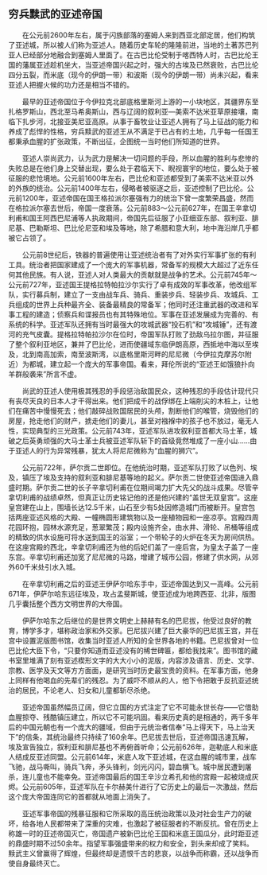 ## 穷兵黩武的亚述帝国

　　在公元前2600年左右，属于闪族部落的塞姆人来到西亚北部定居，他们构筑了亚述城，所以被人们称为亚述人。随着历史车轮的隆隆前进，当地的土著苏巴列亚人已经部分地融合到塞姆人里面了。在古巴比伦受制于喀西特人时，古巴比伦王国的藩属亚述趁机坐大，当亚述帝国兴起之时，强大的古埃及已然衰败，古巴比伦四分五裂，而米底（现今的伊朗一带）和波斯（现今的伊朗一带）尚未兴起，看来亚述人把握火候的功力还是相当不错的。

　　最早的亚述帝国位于今伊拉克北部底格里斯河上游的一小块地区，其疆界东至扎格罗斯山，西北至马希奥斯山，西与辽阔的叙利亚—美索不达米亚草原接壤，南临下扎步河，北接亚美尼亚高原。从事于畜牧业让亚述人拥有了马上征战的能力和养成了彪悍的性格，穷兵黩武的亚述王从不满足于已占有的土地，几乎每一任国王都秉承血腥的扩张政策，不断出征，企图统一当时他们所知道的世界。

　　亚述人崇尚武力，认为武力是解决一切问题的手段，所以血腥的胜利与悲惨的失败总是在他们身上交替出现，要么处于君临天下、睨视寰宇的地位，要么处于被征服的悲怆境地。公元前1600年左右，巴比伦和亚述都受到了美索不达米亚以外的外族的统治。公元前1400年左右，侵略者被驱逐之后，亚述控制了巴比伦。公元前1200年，亚述帝国在国王格拉派尔塞强有力的统治下曾一度繁荣昌盛，然而在格拉派尔塞去世后，帝国一度衰落。公元前883～公元前627年，在国王辛拿切利甫和国王阿西巴尼浦等人执政期间，帝国先后征服了小亚细亚东部、叙利亚、腓尼基、巴勒斯坦、巴比伦尼亚和埃及等地，除了希腊和意大利，地中海沿岸几乎都被它占领了。

　　公元前8世纪后，铁器的普遍使用让亚述统治者有了对外实行军事扩张的有利工具。统治者把国家建成了一个庞大的军事机器，常备军的规模大大超过了近东任何其他民族。有人说，亚述人对人类最大的贡献就是战争的艺术。公元前745年～公元前727年，亚述国王提格拉特帕拉沙尔实行了卓有成效的军事改革，他改组军队，实行募兵制，建立了一支由战车兵、骑兵、重装步兵、轻装步兵、攻城兵、工兵组成的世界上兵种最齐全、装备最精良的常备军；他同时还注重武器的改进和军事工程的建造；侦察兵和谍报员也有其特殊地位。军事在亚述发展成为完善的、有系统的科学。亚述军队还拥有当时最强大的攻城武器“投石机”和“攻城锤”，还有渡河的充气皮囊。提格拉特帕拉沙尔在位时，帝国军队打败了劲敌乌拉尔图，并征服了整个叙利亚地区，兼并了巴比伦，进而使疆域东临伊朗高原，西抵地中海以至埃及，北到南高加索，南至波斯湾，以底格里斯河畔的尼尼微（今伊拉克摩苏尔附近）为都城，建立起一个庞大的军事帝国。看来，拜伦所说的“亚述王如饿狼扑向羊群般袭来”所言不虚。

　　尚武的亚述人使用极其残忍的手段惩治敌国民众，这种残忍的手段估计现代只有丧尽天良的日本人才干得出来。他们把成千的战俘绑在上端削尖的木桩上，让他们在痛苦中慢慢死去；他们敲碎战败国居民的头颅，割断他们的喉管，烧毁他们的房屋，抢走他们的财产，掳走他们的妻儿，甚至对襁褓中的孩子也不放过，毫无人性，实现典型的三光政策。公元前743年，亚述军队进攻叙利亚首都大马士革，城破之后英勇顽强的大马士革士兵被亚述军队斩下的首级竟然堆成了一座小山……由于亚述人的行为异常残暴，犹太人将尼尼微称为“血腥的狮穴”。

　　公元前722年，萨尔贡二世即位。在他统治时期，亚述军队打败了以色列、埃及，镇压了埃及支持的叙利亚和腓尼基等地的起义。萨尔贡二世使亚述帝国进入鼎盛时期。萨尔贡二世的长子辛拿切利甫在位期间竭力扩大先父的战斗成果。尽管辛拿切利甫的战绩卓然，但真正让历史铭记他的还是他兴建的“盖世无双皇宫”。这座皇宫建在山上，围墙长达12.5千米，山石至少有5处因修造城门而被断开。皇宫包括两座亚述风格的大殿、一幢椭圆形建筑物以及一座植物园和一座凉亭。宫殿四周花园环抱，园林水源充足，葱翠繁茂；殿内设施齐全，由水井、滑轮、吊桶等组成的精致的供水设施可将水送到国王的浴室；一个带轮子的火炉在冬天为房间供热。在这座宫殿的西北，辛拿切利甫还为他的后妃们盖了一座后宫，为皇太子盖了一座东宫。辛拿切利甫还加宽了尼尼微的马路，增建了城市公园，修建了供水网，从郊外60千米处引水入城。

　　在辛拿切利甫之后的亚述王伊萨尔哈东手中，亚述帝国达到又一高峰。公元前671年，伊萨尔哈东远征埃及，攻占孟斐斯城，使亚述成为地跨西亚、北非，版图几乎囊括整个西方文明世界的大帝国。

　　伊萨尔哈东之后继位的是世界文明史上赫赫有名的巴尼拔，他受过良好的教育，博学多才，堪称政治家和外交家。巴尼拔兴建了巨大豪华的巴尼拔王宫，并在宫中设置泥版图书馆，收集当时亚述人所知的全世界各地的书籍。巴尼拔曾对一位巴比伦大臣下令，“只要你知道而亚述没有的稀世碑匾，都给我找来”。图书馆的藏书室里堆满了刻有亚述楔形文字的大大小小的泥版，内容涉及语言、历史、文学、宗教、医学及天文等方方面面，是研究当时历史最宝贵的资料。在军事方面，他身上同样有他喝血的先辈们的残忍。为了威吓不顺从的人，他下令把敢于反抗亚述统治的居民，不论老人、妇女和儿童都斩尽杀绝。

　　亚述帝国虽然幅员辽阔，但它立国的方式注定了它不可能永世长存——它借助血腥掠夺、残酷镇压建立，所以它不可能巩固。看来历史真的是相通的，两千多年后的中国元朝也有一个庞大的疆域，但由于元统治者信奉“马上得天下，马上治天下”的信条，其统治最终只持续了160余年。巴尼拔去世后，亚述帝国迅速瓦解，埃及宣告独立，叙利亚和腓尼基也不再俯首听命；公元前626年，迦勒底人和米底人结成反亚述同盟。公元前614年，米底人攻下亚述城，在这血腥的城市里，战车飞驰，战马嘶叫，骑兵飞奔，矛头锋利，剑光闪闪，碧血横飞。城中居民遭到屠杀，连儿童也不能幸免。亚述帝国最后的国王辛沙立希孔和他的宫殿一起被烧成灰烬。公元前605年，亚述军队在卡尔赫美什进行了它历史上的最后一次激战，然后这个庞大帝国连同它的首都就从地面上消失了。

　　亚述军事帝国的残暴征服和它所采取的高压统治政策以及对社会生产力的破坏，给各地人民都带来了深重的灾难，也激起了被征服者的不断反抗。曾在历史上称雄一时的亚述帝国灭亡，帝国遗产被新巴比伦王国和米底王国瓜分，此时距亚述的鼎盛时期不过50余年。指望军事强盛带来的权力和安全，到头来却成了笑料。黩武主义曾赢得了辉煌，但最终却是遗恨千古的悲哀，以战争而称霸，还以战争而使自身最终灭亡。
